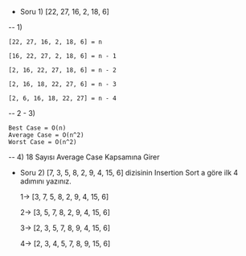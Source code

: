 - Soru 1) [22, 27, 16, 2, 18, 6]

-- 1) 
    
    [22, 27, 16, 2, 18, 6] = n
    
    [16, 22, 27, 2, 18, 6] = n - 1
    
    [2, 16, 22, 27, 18, 6] = n - 2
    
    [2, 16, 18, 22, 27, 6] = n - 3
    
    [2, 6, 16, 18, 22, 27] = n - 4
    
-- 2 - 3) 

    Best Case = O(n)
    Average Case = O(n^2)
    Worst Case = O(n^2)

-- 4) 18 Sayısı Average Case Kapsamına Girer

- Soru 2) [7, 3, 5, 8, 2, 9, 4, 15, 6] dizisinin Insertion Sort a göre ilk 4 adımını yazınız.

    1-> [3, 7, 5, 8, 2, 9, 4, 15, 6]

    2-> [3, 5, 7, 8, 2, 9, 4, 15, 6]

    3-> [2, 3, 5, 7, 8, 9, 4, 15, 6]

    4-> [2, 3, 4, 5, 7, 8, 9, 15, 6]
        
